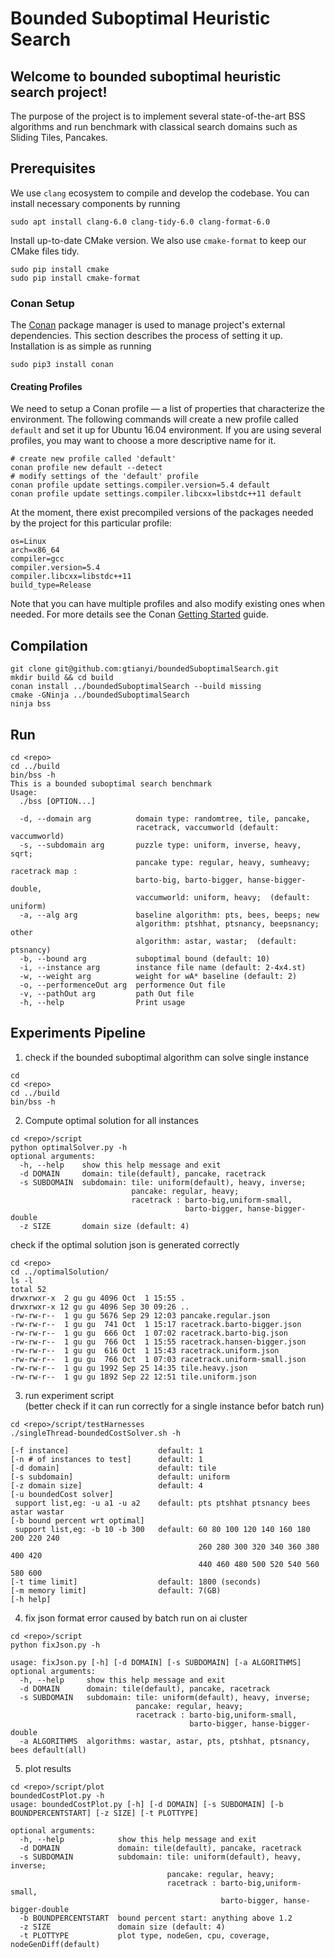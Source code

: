 # Bounded Suboptimal Heuristic Search

## Welcome to bounded suboptimal heuristic search project!
The purpose of the project is to implement several state-of-the-art BSS algorithms and run benchmark with classical search domains such as Sliding Tiles, Pancakes. 

## Prerequisites
We use `clang` ecosystem to compile and develop the codebase. You can install necessary components by running
```
sudo apt install clang-6.0 clang-tidy-6.0 clang-format-6.0
```

Install up-to-date CMake version. We also use `cmake-format` to keep our CMake files tidy.
```
sudo pip install cmake
sudo pip install cmake-format
``` 

### Conan Setup

The [Conan](https://conan.io) package manager is used to manage project's external
dependencies. This section describes the process of setting it up.  Installation is as simple as running

```
sudo pip3 install conan
```

#### Creating Profiles
We need to setup a Conan profile — a list of properties that characterize the
environment.  The following commands will create a new profile called `default` and set it up
for Ubuntu 16.04 environment.  If you are using several profiles, you may want to choose a
more descriptive name for it.
```
# create new profile called 'default'
conan profile new default --detect
# modify settings of the 'default' profile
conan profile update settings.compiler.version=5.4 default
conan profile update settings.compiler.libcxx=libstdc++11 default
```
At the moment, there exist precompiled versions of the packages needed by
the project for this particular profile:

```
os=Linux
arch=x86_64
compiler=gcc
compiler.version=5.4
compiler.libcxx=libstdc++11
build_type=Release
```

Note that you can have multiple profiles and also modify existing ones when needed.
For more details see the Conan [Getting Started](https://docs.conan.io/en/latest/getting_started.html) guide.


## Compilation
```
git clone git@github.com:gtianyi/boundedSuboptimalSearch.git
mkdir build && cd build
conan install ../boundedSuboptimalSearch --build missing
cmake -GNinja ../boundedSuboptimalSearch
ninja bss 
```

## Run
```
cd <repo>
cd ../build
bin/bss -h
This is a bounded suboptimal search benchmark
Usage:
  ./bss [OPTION...]

  -d, --domain arg          domain type: randomtree, tile, pancake,
                            racetrack, vaccumworld (default: vaccumworld)
  -s, --subdomain arg       puzzle type: uniform, inverse, heavy, sqrt;
                            pancake type: regular, heavy, sumheavy; racetrack map :
                            barto-big, barto-bigger, hanse-bigger-double,
                            vaccumworld: uniform, heavy;  (default: uniform)
  -a, --alg arg             baseline algorithm: pts, bees, beeps; new
                            algorithm: ptshhat, ptsnancy, beepsnancy; other
                            algorithm: astar, wastar;  (default: ptsnancy)
  -b, --bound arg           suboptimal bound (default: 10)
  -i, --instance arg        instance file name (default: 2-4x4.st)
  -w, --weight arg          weight for wA* baseline (default: 2)
  -o, --performenceOut arg  performence Out file
  -v, --pathOut arg         path Out file
  -h, --help                Print usage

```

## Experiments Pipeline
1. check if the bounded suboptimal algorithm can solve single instance
```
cd 
cd <repo>
cd ../build
bin/bss -h
```

2. Compute optimal solution for all instances
```
cd <repo>/script
python optimalSolver.py -h
optional arguments:
  -h, --help    show this help message and exit
  -d DOMAIN     domain: tile(default), pancake, racetrack
  -s SUBDOMAIN  subdomain: tile: uniform(default), heavy, inverse; 
                           pancake: regular, heavy; 
                           racetrack : barto-big,uniform-small, 
                                       barto-bigger, hanse-bigger-double
  -z SIZE       domain size (default: 4)
```

check if the optimal solution json is generated correctly
```
cd <repo>
cd ../optimalSolution/
ls -l
total 52
drwxrwxr-x  2 gu gu 4096 Oct  1 15:55 .
drwxrwxr-x 12 gu gu 4096 Sep 30 09:26 ..
-rw-rw-r--  1 gu gu 5676 Sep 29 12:03 pancake.regular.json
-rw-rw-r--  1 gu gu  741 Oct  1 15:17 racetrack.barto-bigger.json
-rw-rw-r--  1 gu gu  666 Oct  1 07:02 racetrack.barto-big.json
-rw-rw-r--  1 gu gu  766 Oct  1 15:55 racetrack.hansen-bigger.json
-rw-rw-r--  1 gu gu  616 Oct  1 15:43 racetrack.uniform.json
-rw-rw-r--  1 gu gu  766 Oct  1 07:03 racetrack.uniform-small.json
-rw-rw-r--  1 gu gu 1992 Sep 25 14:35 tile.heavy.json
-rw-rw-r--  1 gu gu 1892 Sep 22 12:51 tile.uniform.json
```

3. run experiment script   
(better check if it can run correctly for a single instance befor batch run)
```
cd <repo>/script/testHarnesses
./singleThread-boundedCostSolver.sh -h

[-f instance]                    default: 1
[-n # of instances to test]      default: 1
[-d domain]                      default: tile
[-s subdomain]                   default: uniform
[-z domain size]                 default: 4
[-u boundedCost solver]
 support list,eg: -u a1 -u a2    default: pts ptshhat ptsnancy bees astar wastar
[-b bound percent wrt optimal]
 support list,eg: -b 10 -b 300   default: 60 80 100 120 140 160 180 200 220 240 
                                          260 280 300 320 340 360 380 400 420 
                                          440 460 480 500 520 540 560 580 600
[-t time limit]                  default: 1800 (seconds)
[-m memory limit]                default: 7(GB)
[-h help]
```

4. fix json format error caused by batch run on ai cluster 
```
cd <repo>/script
python fixJson.py -h

usage: fixJson.py [-h] [-d DOMAIN] [-s SUBDOMAIN] [-a ALGORITHMS]
optional arguments:
  -h, --help     show this help message and exit
  -d DOMAIN      domain: tile(default), pancake, racetrack
  -s SUBDOMAIN   subdomain: tile: uniform(default), heavy, inverse; 
                            pancake: regular, heavy; 
                            racetrack : barto-big,uniform-small, 
                                        barto-bigger, hanse-bigger-double
  -a ALGORITHMS  algorithms: wastar, astar, pts, ptshhat, ptsnancy, bees default(all)
```

5. plot results
```
cd <repo>/script/plot
boundedCostPlot.py -h
usage: boundedCostPlot.py [-h] [-d DOMAIN] [-s SUBDOMAIN] [-b BOUNDPERCENTSTART] [-z SIZE] [-t PLOTTYPE]

optional arguments:
  -h, --help            show this help message and exit
  -d DOMAIN             domain: tile(default), pancake, racetrack
  -s SUBDOMAIN          subdomain: tile: uniform(default), heavy, inverse; 
                                   pancake: regular, heavy; 
                                   racetrack : barto-big,uniform-small, 
                                               barto-bigger, hanse-bigger-double
  -b BOUNDPERCENTSTART  bound percent start: anything above 1.2
  -z SIZE               domain size (default: 4)
  -t PLOTTYPE           plot type, nodeGen, cpu, coverage, nodeGenDiff(default)
```
